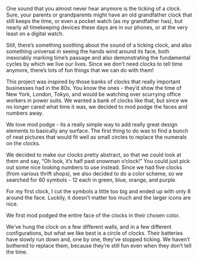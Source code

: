 One sound that you almost never hear anymore is the ticking of a clock. Sure, your parents or grandparents might have an old grandfather clock that still keeps the time, or even a pocket watch (as my grandfather has), but nearly all timekeeping devices these days are in our phones, or at the very least on a digital watch.

Still, there’s something soothing about the sound of a ticking clock, and also something universal in seeing the hands wind around its face, both inexorably marking time’s passage and also demonstrating the fundamental cycles by which we live our lives. Since we don’t need clocks to tell time anymore, there’s lots of fun things that we can do with them!

This project was inspired by those banks of clocks that really important businesses had in the 80s. You know the ones - they’d show the time of New York, London, Tokyo, and would be watching over scurrying office workers in power suits. We wanted a bank of clocks like that, but since we no longer cared what time it was, we decided to mod podge the faces and numbers away.

We love mod podge - its a really simple way to add really great design elements to basically any surface. The first thing to do was to find a bunch of neat pictures that would fit well as small circles to replace the numerals on the clocks.

We decided to make our clocks pretty abstract, so that we could look at them and say, “Oh look, it’s half past snowman o’clock!” You could just pick out some nice looking numbers to use instead. Since we had five clocks (from various thrift shops), we also decided to do a color scheme, so we searched for 60 symbols - 12 each in green, blue, orange, and purple.

For my first clock, I cut the symbols a little too big and ended up with only 8 around the face. Luckily, it doesn’t matter too much and the larger icons are nice.

We first mod podged the entire face of the clocks in their chosen color.

We’ve hung the clock on a few different walls, and in a few different configurations, but what we like best is a circle of clocks. Their batteries have slowly run down and, one by one, they’ve stopped ticking. We haven’t bothered to replace them, because they’re still fun even when they don’t tell the time.